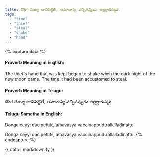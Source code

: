 ```yaml
---
title: దొంగ చెయ్యి దాచిపెట్టితే, అమావాస్య వచ్చినప్పుడు అల్లల్లాడినట్టు.
tags:
  - "time"
  - "thief"
  - "steal"
  - "shake"
  - "hand"
---
```


{% capture data %}
#### Proverb Meaning in English:
The thief's hand that was kept began to shake when the dark night of the new moon came.
The time it had been accustomed to steal.

#### Proverb Meaning in Telugu:
దొంగ చెయ్యి దాచిపెట్టితే, అమావాస్య వచ్చినప్పుడు అల్లల్లాడినట్టు.

#### Telugu Sametha in English:
Doṅga ceyyi dācipeṭṭitē, amāvāsya vaccinappuḍu allallāḍinaṭṭu.

Donga ceyyi dacipettite, amavasya vaccinappudu allalladinattu.
{% endcapture %}

{{ data | markdownify }}

